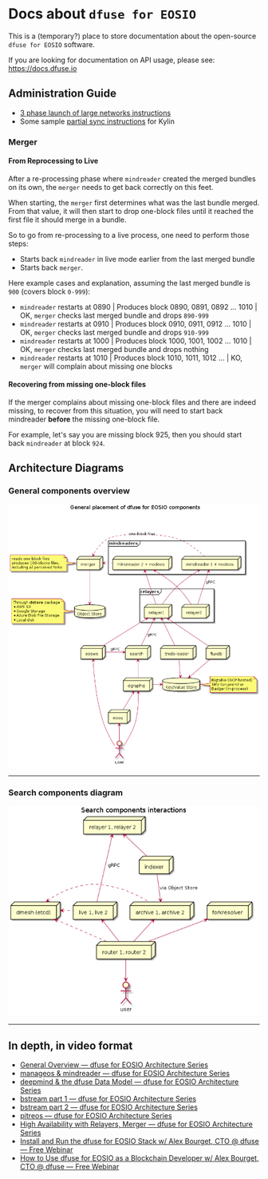 # Docs about `dfuse for EOSIO`

This is a (temporary?) place to store documentation about the
open-source `dfuse for EOSIO` software.

If you are looking for documentation on API usage, please see:
https://docs.dfuse.io


## Administration Guide

* [3 phase launch of large networks instructions](https://github.com/dfuse-io/dfuse-eosio/issues/26)
* Some sample [partial sync instructions](../PARTIAL_SYNC.md) for Kylin

### Merger

#### From Reprocessing to Live

After a re-processing phase where `mindreader` created the merged bundles on its own, the `merger` needs to
get back correctly on this feet.

When starting, the `merger` first determines what was the last bundle merged. From that value, it will then
start to drop one-block files until it reached the first file it should merge in a bundle.

So to go from re-processing to a live process, one need to perform those steps:

- Starts back `mindreader` in live mode earlier from the last merged bundle
- Starts back `merger`.

Here example cases and explanation, assuming the last merged bundle is `900` (covers block `0-999`):

- `mindreader` restarts at 0890 | Produces block 0890, 0891, 0892 ... 1010 | OK, `merger` checks last merged bundle and drops `890-999`
- `mindreader` restarts at 0910 | Produces block 0910, 0911, 0912 ... 1010 | OK, `merger` checks last merged bundle and drops `910-999`
- `mindreader` restarts at 1000 | Produces block 1000, 1001, 1002 ... 1010 | OK, `merger` checks last merged bundle and drops nothing
- `mindreader` restarts at 1010 | Produces block 1010, 1011, 1012 ...      | KO, `merger` will complain about missing one blocks

#### Recovering from missing one-block files

If the merger complains about missing one-block files and there are indeed missing, to recover from
this situation, you will need to start back mindreader **before** the missing one-block file.

For example, let's say you are missing block 925, then you should start back `mindreader` at block
`924`.

## Architecture Diagrams

### General components overview

![General components overview](general_architecture.png)

---

### Search components diagram

![Search diagrams](search.png)

---

## In depth, in video format

* [General Overview — dfuse for EOSIO Architecture Series](https://www.youtube.com/watch?v=q3Mi1S4nvcU)
* [manageos & mindreader — dfuse for EOSIO Architecture Series](https://www.youtube.com/watch?v=uR1cB5QpvcY)
* [deepmind & the dfuse Data Model — dfuse for EOSIO Architecture Series](https://www.youtube.com/watch?v=BMcSmqvNU1Q)
* [bstream part 1 — dfuse for EOSIO Architecture Series](https://www.youtube.com/watch?v=LX7_Q7b5pyc)
* [bstream part 2 — dfuse for EOSIO Architecture Series](https://www.youtube.com/watch?v=3HK95ng51ZM)
* [pitreos — dfuse for EOSIO Architecture Series](https://www.youtube.com/watch?v=9oPa8OqZdWE)
* [High Availability with Relayers, Merger — dfuse for EOSIO Architecture Series](https://www.youtube.com/watch?v=yG-lxgp7g10)
* [Install and Run the dfuse for EOSIO Stack w/ Alex Bourget, CTO @ dfuse — Free Webinar](https://www.youtube.com/watch?v=1AH2wMESu2Y)
* [How to Use dfuse for EOSIO as a Blockchain Developer w/ Alex Bourget, CTO @ dfuse — Free Webinar](https://www.youtube.com/watch?v=bFi6H5iO8ww)


